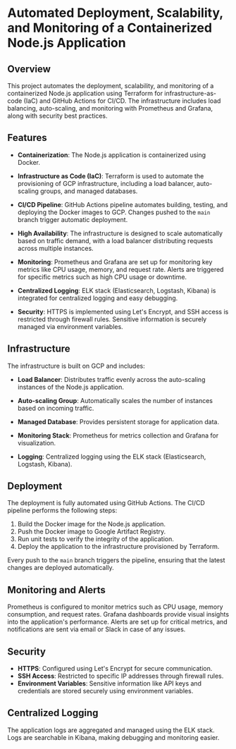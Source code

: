 # Automated Deployment, Scalability, and Monitoring of a Containerized Node.js Application

## Overview

This project automates the deployment, scalability, and monitoring of a containerized Node.js application using Terraform for infrastructure-as-code (IaC) and GitHub Actions for CI/CD. The infrastructure includes load balancing, auto-scaling, and monitoring with Prometheus and Grafana, along with security best practices.

## Features

- **Containerization**: The Node.js application is containerized using Docker.

- **Infrastructure as Code (IaC)**: Terraform is used to automate the provisioning of GCP infrastructure, including a load balancer, auto-scaling groups, and managed databases.

- **CI/CD Pipeline**: GitHub Actions pipeline automates building, testing, and deploying the Docker images to GCP. Changes pushed to the `main` branch trigger automatic deployment.

- **High Availability**: The infrastructure is designed to scale automatically based on traffic demand, with a load balancer distributing requests across multiple instances.

- **Monitoring**: Prometheus and Grafana are set up for monitoring key metrics like CPU usage, memory, and request rate. Alerts are triggered for specific metrics such as high CPU usage or downtime.

- **Centralized Logging**: ELK stack (Elasticsearch, Logstash, Kibana) is integrated for centralized logging and easy debugging.
- **Security**: HTTPS is implemented using Let's Encrypt, and SSH access is restricted through firewall rules. Sensitive information is securely managed via environment variables.


## Infrastructure

The infrastructure is built on GCP and includes:

- **Load Balancer**: Distributes traffic evenly across the auto-scaling instances of the Node.js application.

- **Auto-scaling Group**: Automatically scales the number of instances based on incoming traffic.

- **Managed Database**: Provides persistent storage for application data.

- **Monitoring Stack**: Prometheus for metrics collection and Grafana for visualization.

- **Logging**: Centralized logging using the ELK stack (Elasticsearch, Logstash, Kibana).

## Deployment

The deployment is fully automated using GitHub Actions. The CI/CD pipeline performs the following steps:

1. Build the Docker image for the Node.js application.
2. Push the Docker image to Google Artifact Registry.
3. Run unit tests to verify the integrity of the application.
4. Deploy the application to the infrastructure provisioned by Terraform.

Every push to the `main` branch triggers the pipeline, ensuring that the latest changes are deployed automatically.

## Monitoring and Alerts

Prometheus is configured to monitor metrics such as CPU usage, memory consumption, and request rates. Grafana dashboards provide visual insights into the application's performance. Alerts are set up for critical metrics, and notifications are sent via email or Slack in case of any issues.

## Security

- **HTTPS**: Configured using Let's Encrypt for secure communication.
- **SSH Access**: Restricted to specific IP addresses through firewall rules.
- **Environment Variables**: Sensitive information like API keys and credentials are stored securely using environment variables.

## Centralized Logging

The application logs are aggregated and managed using the ELK stack. Logs are searchable in Kibana, making debugging and monitoring easier.
